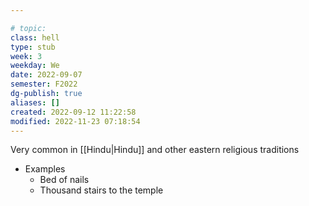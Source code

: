 ---
# topic: 
class: hell
type: stub
week: 3
weekday: We
date: 2022-09-07
semester: F2022
dg-publish: true
aliases: []
created: 2022-09-12 11:22:58
modified: 2022-11-23 07:18:54
---

Very common in [[Hindu\|Hindu]] and other eastern religious traditions


- Examples
	- Bed of nails
	- Thousand stairs to the temple
